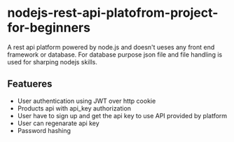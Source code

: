 # nodejs-rest-api-platofrom-project-for-beginners
A rest api platform powered by node.js and doesn't ueses any front end framework or database. For database purpose json file and file handling is used for sharping nodejs skills.

## Featueres
- User authentication using JWT over http cookie
- Products api with api_key authorization
- User have to sign up and get the api key to use API provided by platform
- User can regenarate api key
- Password hashing
